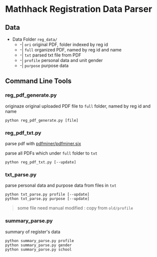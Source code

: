 Mathhack Registration Data Parser
===
## Data
* Data Folder `reg_data/`
    * -| `ori`   original PDF, folder indexed by reg id
    * -| `full`  organized PDF, named by reg id and name
    * -| `txt`  parsed txt file from PDF
    * -| `profile` personal data and unit gender
    * -| `purpose` purpose data

## Command Line Tools
### reg_pdf_generate.py
originaze original uploaded PDF file to `full` folder, named by reg id and name
```
python reg_pdf_generate.py [file]
```

### reg_pdf_txt.py
parse pdf with [pdfminer/pdfminer.six](https://github.com/pdfminer/pdfminer.six)

parse all PDFs which under `full` folder to `txt`
```
python reg_pdf_txt.py [--update]
```
### txt_parse.py
parse personal data and purpose data from files in `txt`
```
python txt_parse.py profile [--update]
python txt_parse.py purpose [--update]
```
> some file need manual modified : 
> copy from `old/profile`

### summary_parse.py
summary of register's data
```
python summary_parse.py profile
python summary_parse.py gender
python summary_parse.py school
```

